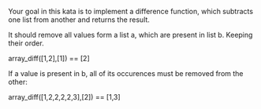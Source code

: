 Your goal in this kata is to implement a difference
function, which subtracts one list from another and
returns the result.

It should remove all values form a list a, which
are present in list b. Keeping their order.

array_diff([1,2],[1]) == [2]

If a value is present in b, all of its occurences must 
be removed from the other:

array_diff([1,2,2,2,2,3],[2]) == [1,3]